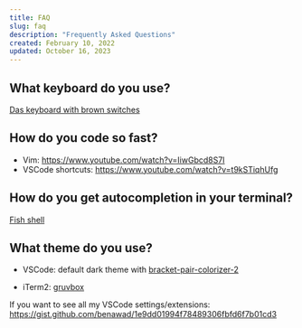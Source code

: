 ```yaml
---
title: FAQ
slug: faq
description: "Frequently Asked Questions"
created: February 10, 2022
updated: October 16, 2023
---
```


## What keyboard do you use?

[Das keyboard with brown switches](https://www.daskeyboard.com/daskeyboard-4-professional/)

## How do you code so fast?

- Vim: https://www.youtube.com/watch?v=IiwGbcd8S7I
- VSCode shortcuts: https://www.youtube.com/watch?v=t9kSTiqhUfg

## How do you get autocompletion in your terminal?

[Fish shell](https://fishshell.com/)

## What theme do you use?

- VSCode: default dark theme with [bracket-pair-colorizer-2](https://marketplace.visualstudio.com/items?itemName=CoenraadS.bracket-pair-colorizer-2)

- iTerm2: [gruvbox](https://github.com/morhetz/gruvbox-contrib)

If you want to see all my VSCode settings/extensions: https://gist.github.com/benawad/1e9dd01994f78489306fbfd6f7b01cd3
